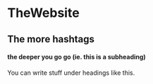 # TheWebsite
## The more hashtags
#### the deeper you go go (ie. this is a subheading)
You can write stuff under headings like this.
